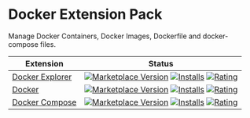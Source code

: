 # Docker Extension Pack

Manage Docker Containers, Docker Images, Dockerfile and docker-compose files.

| Extension | Status |
| --------- | ------ |
| [Docker Explorer](https://marketplace.visualstudio.com/items?itemName=formulahendry.docker-explorer) | [![Marketplace Version](https://vsmarketplacebadge.apphb.com/version-short/formulahendry.docker-explorer.svg)](https://marketplace.visualstudio.com/items?itemName=formulahendry.docker-explorer) [![Installs](https://vsmarketplacebadge.apphb.com/installs/formulahendry.docker-explorer.svg)](https://marketplace.visualstudio.com/items?itemName=formulahendry.docker-explorer) [![Rating](https://vsmarketplacebadge.apphb.com/rating-short/formulahendry.docker-explorer.svg)](https://marketplace.visualstudio.com/items?itemName=formulahendry.docker-explorer) |
| [Docker](https://marketplace.visualstudio.com/items?itemName=PeterJausovec.vscode-docker) | [![Marketplace Version](https://vsmarketplacebadge.apphb.com/version-short/PeterJausovec.vscode-docker.svg)](https://marketplace.visualstudio.com/items?itemName=PeterJausovec.vscode-docker) [![Installs](https://vsmarketplacebadge.apphb.com/installs/PeterJausovec.vscode-docker.svg)](https://marketplace.visualstudio.com/items?itemName=PeterJausovec.vscode-docker) [![Rating](https://vsmarketplacebadge.apphb.com/rating-short/PeterJausovec.vscode-docker.svg)](https://marketplace.visualstudio.com/items?itemName=PeterJausovec.vscode-docker) |
| [Docker Compose](https://marketplace.visualstudio.com/items?itemName=p1c2u.docker-compose) | [![Marketplace Version](https://vsmarketplacebadge.apphb.com/version-short/p1c2u.docker-compose.svg)](https://marketplace.visualstudio.com/items?itemName=p1c2u.docker-compose) [![Installs](https://vsmarketplacebadge.apphb.com/installs/p1c2u.docker-compose.svg)](https://marketplace.visualstudio.com/items?itemName=p1c2u.docker-compose) [![Rating](https://vsmarketplacebadge.apphb.com/rating-short/p1c2u.docker-compose.svg)](https://marketplace.visualstudio.com/items?itemName=p1c2u.docker-compose) |
